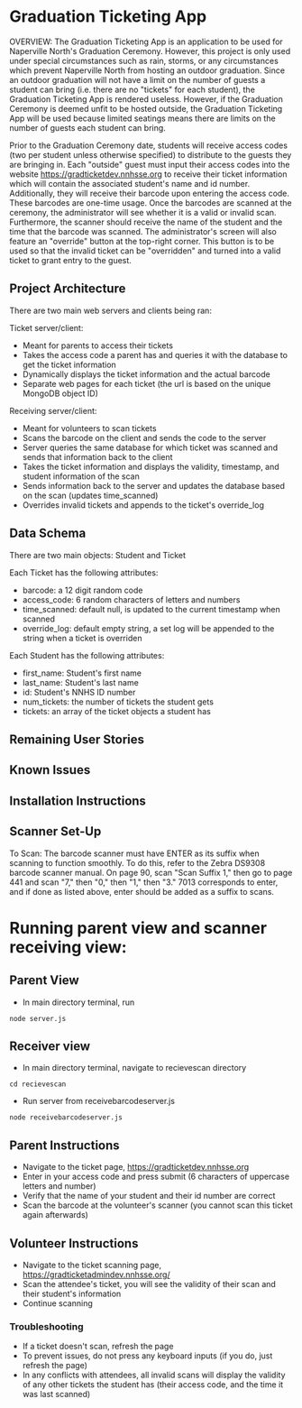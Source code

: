 # Graduation Ticketing App
OVERVIEW: The Graduation Ticketing App is an application to be used for Naperville North's Graduation Ceremony. However, this project is only used under special circumstances such as rain, storms, or any circumstances which prevent Naperville North from hosting an outdoor graduation. Since an outdoor graduation will not have a limit on the number of guests a student can bring (i.e. there are no "tickets" for each student), the Graduation Ticketing App is rendered useless. However, if the Graduation Ceremony is deemed unfit to be hosted outside, the Graduation Ticketing App will be used because limited seatings means there are limits on the number of guests each student can bring.

Prior to the Graduation Ceremony date, students will receive access codes (two per student unless otherwise specified) to distribute to the guests they are bringing in. Each "outside" guest must input their access codes into the website https://gradticketdev.nnhsse.org to receive their ticket information which will contain the associated student's name and id number. Additionally, they will receive their barcode upon entering the access code. These barcodes are one-time usage. Once the barcodes are scanned at the ceremony, the administrator will see whether it is a valid or invalid scan. Furthermore, the scanner should receive the name of the student and the time that the barcode was scanned. The administrator's screen will also feature an "override" button at the top-right corner. This button is to be used so that the invalid ticket can be "overridden" and turned into a valid ticket to grant entry to the guest.

## Project Architecture
There are two main web servers and clients being ran:

Ticket server/client:
- Meant for parents to access their tickets
- Takes the access code a parent has and queries it with the database to get the ticket information
- Dynamically displays the ticket information and the actual barcode
- Separate web pages for each ticket (the url is based on the unique MongoDB object ID)

Receiving server/client:
- Meant for volunteers to scan tickets
- Scans the barcode on the client and sends the code to the server
- Server queries the same database for which ticket was scanned and sends that information back to the client
- Takes the ticket information and displays the validity, timestamp, and student information of the scan
- Sends information back to the server and updates the database based on the scan (updates time_scanned)
- Overrides invalid tickets and appends to the ticket's override_log

## Data Schema
There are two main objects: Student and Ticket

Each Ticket has the following attributes: 
- barcode: a 12 digit random code
- access_code: 6 random characters of letters and numbers
- time_scanned: default null, is updated to the current timestamp when scanned
- override_log: default empty string, a set log will be appended to the string when a ticket is overriden

Each Student has the following attributes:
- first_name: Student's first name
- last_name: Student's last name
- id: Student's NNHS ID number
- num_tickets: the number of tickets the student gets
- tickets: an array of the ticket objects a student has

## Remaining User Stories


## Known Issues


## Installation Instructions

## Scanner Set-Up
To Scan: The barcode scanner must have ENTER as its suffix when scanning to function smoothly. To do this, refer to the Zebra DS9308 barcode scanner manual. On page 90, scan "Scan Suffix 1," then go to page 441 and scan "7," then "0," then "1," then "3." 7013 corresponds to enter, and if done as listed above, enter should be added as a suffix to scans. 


# Running parent view and scanner receiving view:

## Parent View
- In main directory terminal, run 
```
node server.js
```

## Receiver view
- In main directory terminal, navigate to recievescan directory
```
cd recievescan
```
- Run server from receivebarcodeserver.js
```
node receivebarcodeserver.js
```

## Parent Instructions

- Navigate to the ticket page, https://gradticketdev.nnhsse.org
- Enter in your access code and press submit (6 characters of uppercase letters and number)
- Verify that the name of your student and their id number are correct
- Scan the barcode at the volunteer's scanner (you cannot scan this ticket again afterwards)

## Volunteer Instructions

- Navigate to the ticket scanning page, https://gradticketadmindev.nnhsse.org/
- Scan the attendee's ticket, you will see the validity of their scan and their student's information
- Continue scanning

### Troubleshooting

- If a ticket doesn't scan, refresh the page
- To prevent issues, do not press any keyboard inputs (if you do, just refresh the page)
- In any conflicts with attendees, all invalid scans will display the validity of any other tickets the student has (their access code, and the time it was last scanned)

